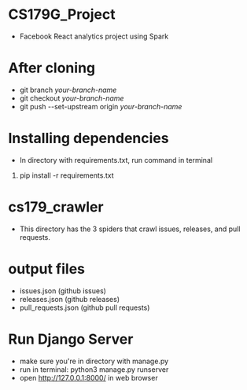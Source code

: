 # CS179G_Project
- Facebook React analytics project using Spark

# After cloning
- git branch *your-branch-name*
- git checkout *your-branch-name*
- git push --set-upstream origin *your-branch-name*

# Installing dependencies
- In directory with requirements.txt, run command in terminal
1. pip install -r requirements.txt

# cs179_crawler 
- This directory has the 3 spiders that crawl issues, releases, and pull requests. 

# output files
- issues.json (github issues)
- releases.json (github releases)
- pull_requests.json (github pull requests)

# Run Django Server
- make sure you're in directory with manage.py
- run in terminal: python3 manage.py runserver
- open http://127.0.0.1:8000/ in web browser

